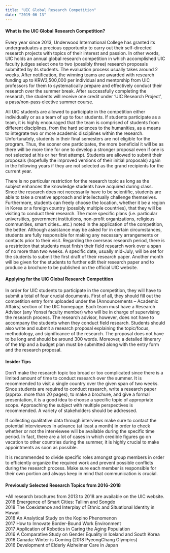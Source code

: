 ```yaml
---
title: "UIC Global Research Competition"
date: "2019-06-13"
---
```


#### **What is the UIC Global Research Competition?**

Every year since 2013, Underwood International College has granted its undergraduates a precious opportunity to carry out their self-directed research projects with topics of their interest and passion. In other words, UIC holds an annual global research competition in which accomplished UIC faculty judges select one to two (possibly three) research proposals submitted by its students. The evaluation process usually takes around 2 weeks. After notification, the winning teams are awarded with research funding up to KRW3,500,000 per individual and mentorship from UIC professors for them to systematically prepare and effectively conduct their research over the summer break. After successfully completing the research, the students will receive one credit under ‘UIC Research Project’, a pass/non-pass elective summer course.

All UIC students are allowed to participate in the competition either individually or as a team of up to four students. If students participate as a team, it is highly encouraged that the team is comprised of students from different disciplines, from the hard sciences to the humanities, as a means to integrate two or more academic disciplines within the research. Unfortunately, students in their final semesters are not eligible for the program. Thus, the sooner one participates, the more beneficial it will be as there will be more time for one to develop a stronger proposal even if one is not selected at his or her first attempt. Students are allowed to submit their proposals (hopefully the improved versions of their initial proposals) again in the following years if they are not selected as the grand recipients for the current year.  

There is no particular restriction for the research topic as long as the subject enhances the knowledge students have acquired during class. Since the research does not necessarily have to be scientific, students are able to take a creative approach and intellectually challenge themselves. Furthermore, students can freely choose the location, whether it be a region in Korea or a foreign country (possibly multiple countries), that they will be visiting to conduct their research. The more specific plans (i.e. particular universities, government institutions, non-profit organizations, religious communities, smart cities…etc.) noted in the application of the competition, the better. Although assistance may be asked for in certain circumstances, students are fully responsible for making any necessary arrangements or contacts prior to their visit. Regarding the overseas research period, there is a restriction that students must finish their field research work over a span of no more than two weeks. A specific date, usually mid-July, will be set for the students to submit the first draft of their research paper. Another month will be given for the students to further edit their research paper and to produce a brochure to be published on the official UIC website.

#### **Applying for the UIC Global Research Competition**

In order for UIC students to participate in the competition, they will have to submit a total of four crucial documents. First of all, they should fill out the competition entry form uploaded under the \[Announcements – Academic Affairs\] section of the UIC homepage. Each team must have a Research Advisor (any Yonsei faculty member) who will be in charge of supervising the research process. The research advisor, however, does not have to accompany the students when they conduct field research. Students should also write and submit a research proposal explaining the topic/focus, methodology, and significance of the research. The proposal does not have to be long and should be around 300 words. Moreover, a detailed itinerary of the trip and a budget plan must be submitted along with the entry form and the research proposal.  

#### **Insider Tips**

Don’t make the research topic too broad or too complicated since there is a limited amount of time to conduct research over the summer. It is recommended to visit a single country over the given span of two weeks. Since students are required to conduct research, write a research paper (approx. more than 20 pages), to make a brochure, and give a formal presentation, it is a good idea to choose a specific topic of appropriate scope. Approaching the subject with multiple perspectives is recommended. A variety of stakeholders should be addressed.

If collecting qualitative data through interviews make sure to contact the potential interviewees in advance (at least a month) in order to check whether or not the interviewee will be available during the specific time period. In fact, there are a lot of cases in which credible figures go on vacation to other countries during the summer, it is highly crucial to make appointments as soon as possible.

It is recommended to divide specific roles amongst group members in order to efficiently organize the required work and prevent possible conflicts during the research process. Make sure each member is responsible for their own portion and always keep in mind that communication is crucial.

#### **Previously Selected Research Topics from 2016-2018**

\*All research brochures from 2013 to 2018 are available on the UIC website.  
2018 Emergence of Smart Cities: Tallinn and Songdo  
2018 The Coexistence and Interplay of Ethnic and Situational Identity in Hawaii  
2018 An Analytical Study on the Kopino Phenomenon  
2017 How to Innovate Border-Bound Work Environment  
2017 Application of Robotics in Caring the Aging Population  
2016 A Comparative Study on Gender Equality in Iceland and South Korea  
2016 Canada: Winter is Coming (2018 PyeongChang Olympics)  
2016 Development of Elderly Alzheimer Care in Japan
